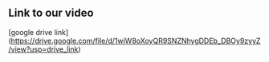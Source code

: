 ## Link to our video

[google drive link] (https://drive.google.com/file/d/1wjW8oXoyQR9SNZNhygDDEb_DBOy9zyyZ/view?usp=drive_link)
